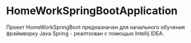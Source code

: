 # HomeWorkSpringBootApplication
    
Проект HomeWorkSpringBoot предназначен для начального обучения
фрэймворку Java Spring - реалтзован с помощью Intellij IDEA.
